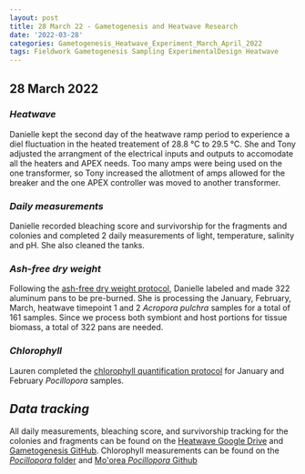 ```yaml
---
layout: post
title: 28 March 22 - Gametogenesis and Heatwave Research
date: '2022-03-28'
categories: Gametogenesis_Heatwave_Experiment_March_April_2022
tags: Fieldwork Gametogenesis Sampling ExperimentalDesign Heatwave
---
```


## 28 March 2022

### *Heatwave*
Danielle kept the second day of the heatwave ramp period to experience a diel fluctuation in the heated treatement of 28.8 °C to 29.5 °C. She and Tony adjusted the arrangment of the electrical inputs and outputs to accomodate all the heaters and APEX needs. Too many amps were being used on the one transformer, so Tony increased the allotment of amps allowed for the breaker and the one APEX controller was moved to another transformer.

### *Daily measurements*
Danielle recorded bleaching score and survivorship for the fragments and colonies  and completed 2 daily measurements of light, temperature, salinity and pH. She also cleaned the tanks.

### *Ash-free dry weight*
Following the [ash-free dry weight protocol](https://github.com/urol-e5/protocols/blob/master/2020-01-01-Ash-Free-Dry-Weight-Protocol.md), Danielle labeled and made 322 aluminum pans to be pre-burned. She is processing the January, February, March, heatwave timepoint 1 and 2 *Acropora pulchra* samples for a total of 161 samples. Since we process both symbiont and host portions for tissue biomass, a total of 322 pans are needed.

### *Chlorophyll*
Lauren completed the [chlorophyll quantification protocol](https://github.com/daniellembecker/Gametogenesis/blob/main/protocols/2020-01-01-Chlorophyll-Protocol.md) for January and February *Pocillopora* samples.

## *Data tracking*
All daily measurements, bleaching score, and survivorship tracking for the colonies and fragments can be found on the [Heatwave Google Drive](https://drive.google.com/drive/u/0/folders/1f0I4fi72gqcFtxoOj08j3n1DRL2GLVKw) and [Gametogenesis GitHub](https://github.com/daniellembecker/Gametogenesis). Chlorophyll measurements can be found on the [*Pocillopora* folder](https://drive.google.com/drive/u/0/folders/16MRkEmqtexqxClifcpm9qUH9ATkP6NHS) and [Mo'orea *Pocillopora* Github](https://github.com/hputnam/Moorea_Pocillopora)
